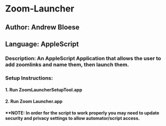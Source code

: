 # Zoom-Launcher
## Author: Andrew Bloese
## Language: AppleScript
### Description: An AppleScript Application that allows the user to add zoomlinks and name them, then launch them. 
### Setup Instructions: 
#### 1. Run ZoomLauncherSetupTool.app
#### 2. Run Zoom Launcher.app
#### **NOTE: In order for the script to work properly you may need to update security and privacy settings to allow automator/script access. 
